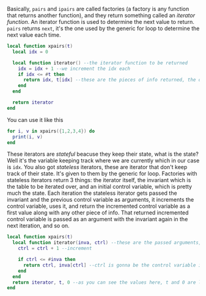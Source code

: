 Basically, `pairs` and `ipairs` are called factories (a factory is any function that returns another function), and they return something called an *iterator function*. An iterator function is 
used to determine the next value to return. `pairs` returns `next`, it's the one used by the generic for loop to determine the next value each time.

```lua
local function xpairs(t)
  local idx = 0

  local function iterator() --the iterator function to be returned
    idx = idx + 1 --we increment the idx each 
    if idx <= #t then
      return idx, t[idx] --these are the pieces of info returned, the ones commonly denoted as i, v, you can have as many pieces of info returned as you want
    end
  end

  return iterator
end
```
You can use it like this
```lua
for i, v in xpairs({1,2,3,4}) do
  print(i, v)
end
```
These iterators are *stateful* beacuse they keep their state, what is the state? Well it's the variable keeping track where we are currently which in our case is `idx`.
You also got *stateless* iterators, these are iterator that don't keep track of their state. It's given to them by the generic for loop. 
Factories with stateless iterators return 3 things: the iterator itself, the invariant which is the table to be iterated over, and an initial control variable,
which is pretty much the state. Each iteration the stateless iterator gets passed the invariant and the previous control variable as arguments, it increments the control variable, uses it, and return the incremented control variable as a first value along with any other piece of info.
That returned incremented control variable is passed as an argument with the invariant again in the next iteration, and so on.
```lua
local function xpairs(t)
  local function iterator(inva, ctrl) --these are the passed arguments, during the first iteration they would be t and 0, when incremented and return t and 1 are passed ect.
    ctrl = ctrl + 1 --increment 

    if ctrl <= #inva then
      return ctrl, inva[ctrl] --ctrl is gonna be the control variable in the next iteration
    end
  end
  return iterator, t, 0 --as you can see the values here, t and 0 are later passed as argument to the iterator during the first iteration
end
